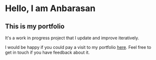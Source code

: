 # Hello, I am Anbarasan

## This is my portfolio

It's a work in progress project that I update and improve iteratively.

I would be happy if you could pay a visit to my portfolio [here](https://useranbu.github.io/iamanbu/). Feel free to get in touch if you have feedback about it.
